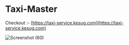 # Taxi-Master


Checkout :- [https://taxi-service.kesug.com](https://taxi-service.kesug.com)


![Screenshot (60)](https://github.com/user-attachments/assets/5f0c488d-38e5-475f-814d-0bb1f2f01f23)
